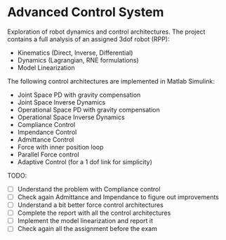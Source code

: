 # Advanced Control System

Exploration of robot dynamics and control architectures. The project contains a full analysis of an assigned 3dof robot (RPP):

- Kinematics (Direct, Inverse, Differential)
- Dynamics (Lagrangian, RNE formulations)
- Model Linearization

The following control architectures are implemented in Matlab Simulink:

- Joint Space PD with gravity compensation
- Joint Space Inverse Dynamics
- Operational Space PD with gravity compensation
- Operational Space Inverse Dynamics
- Compliance Control
- Impendance Control
- Admittance Control
- Force with inner position loop
- Parallel Force control
- Adaptive Control (for a 1 dof link for simplicity)

TODO:

- [ ] Understand the problem with Compliance control
- [ ] Check again Admittance and Impendance to figure out improvements
- [ ] Understand a bit better force control architectures
- [ ] Complete the report with all the control architectures
- [ ] Implement the model linearization and report it
- [ ] Check again all the assignment before the exam